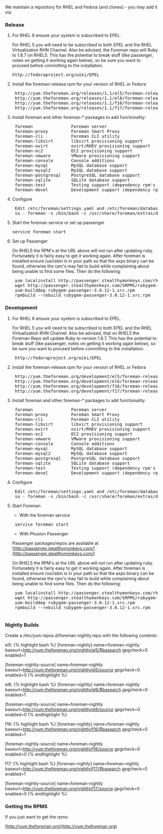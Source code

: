 
We maintain a repository for RHEL and Fedora (and clones) - you may add it via:

### Release

1. For RHEL 6 ensure your system is subscribed to EPEL. 

    For RHEL 5 you will need to be subscribed to both EPEL and the RHEL Virtualization RHN Channel.
    Also be advised, the Foreman repo will Ruby to 1.8.7 on RHEL5. This has 
    the potential to break stuff (like passenger, notes on getting it working again below), 
    so be sure you want to proceed before committing to the installation.

    <pre>http://fedoraproject.org/wiki/EPEL</pre>

2. Install the foreman-release.rpm for your version of RHEL or Fedora
    <pre>
    http://yum.theforeman.org/releases/1.1/el5/foreman-release.rpm
    http://yum.theforeman.org/releases/1.1/el6/foreman-release.rpm
    http://yum.theforeman.org/releases/1.1/f16/foreman-release.rpm
    http://yum.theforeman.org/releases/1.1/f17/foreman-release.rpm</pre>

3. Install foreman and other foreman-* packages to add functionality:
    <pre>
    foreman               Foreman server
    foreman-proxy         Foreman Smart Proxy
    foreman-cli           Foreman CLI utility
    foreman-libvirt       libvirt provisioning support
    foreman-ovirt         ovirt/RHEV provisioning support
    foreman-ec2           EC2 provisioning support
    foreman-vmware        VMware provisioning support
    foreman-console       Console additions
    foreman-mysql         MySQL database support
    foreman-mysql2        MySQL database support
    foreman-postgresql    PostgreSQL database support
    foreman-sqlite        SQLite database support
    foreman-test          Testing support (dependency rpm's not built yet)
    foreman-devel         Development support (dependency rpm's not built yet)</pre>

4. Configure
    <pre>
    Edit /etc/foreman/settings.yaml and /etc/foreman/database.yml
    su - foreman -s /bin/bash -c /usr/share/foreman/extras/dbmigrate</pre>

5. Start the foreman service or set up passenger
    <pre>service foreman start</pre>

6. Set up Passenger

    On RHEL5 the RPM's at the URL above will not run after updating ruby. Fortunately it is fairly easy to get it working again. 
    After foreman is installed ensure /usr/sbin is in your path so that the axps binary can be found, otherwise the rpm's may 
    fail to build while complaining about being unable to find some files. Then do the following:
    <pre>
    yum localinstall http://passenger.stealthymonkeys.com/rhel/5/x86_64/rubygem-daemon_controller-0.2.5-1.noarch.rpm
    wget http://passenger.stealthymonkeys.com/SRPMS/rubygem-passenger-3.0.12-1.src.rpm 
    yum-builddep rubygem-passenger-3.0.12-1.src.rpm 
    rpmbuild --rebuild rubygem-passenger-3.0.12-1.src.rpm</pre>

### Development

1. For RHEL 6 ensure your system is subscribed to EPEL. 

    For RHEL 5 you will need to be subscribed to both EPEL and the RHEL Virtualization RHN Channel.
    Also be advised, that on RHEL5 the Foreman Repo will update Ruby to version 1.8.7. This has 
    the potential to break stuff (like passenger, notes on getting it working again below), 
    so be sure you want to proceed before committing to the installation.

    <pre>
    http://fedoraproject.org/wiki/EPEL</pre>

2. Install the foreman-release.rpm for your version of RHEL or Fedora
    <pre>
    http://yum.theforeman.org/development/el5/foreman-release.rpm
    http://yum.theforeman.org/development/el6/foreman-release.rpm
    http://yum.theforeman.org/development/f16/foreman-release.rpm
    http://yum.theforeman.org/development/f17/foreman-release.rpm</pre>

3. Install foreman and other foreman-* packages to add functionality:
    <pre>
    foreman               Foreman server
    foreman-proxy         Foreman Smart Proxy
    foreman-cli           Foreman CLI utility
    foreman-libvirt       libvirt provisioning support
    foreman-ovirt         ovirt/RHEV provisioning support
    foreman-ec2           EC2 provisioning support
    foreman-vmware        VMware provisioning support
    foreman-console       Console additions
    foreman-mysql         MySQL database support
    foreman-mysql2        MySQL database support
    foreman-postgresql    PostgreSQL database support
    foreman-sqlite        SQLite database support
    foreman-test          Testing support (dependency rpm's not built yet)
    foreman-devel         Development support (dependency rpm's not built yet)</pre>

5. Configure
    <pre>
    Edit /etc/foreman/settings.yaml and /etc/foreman/database.yml
    su - foreman -s /bin/bash -c /usr/share/foreman/extras/dbmigrate</pre>

6. Start Foreman

    * With the foreman service

    <pre>
    service foreman start</pre>

    * With Phusion Passenger

    Passenger packages/repos are available at [http://passenger.stealthymonkeys.com/](http://passenger.stealthymonkeys.com/)

    On RHEL5 the RPM's at the URL above will not run after updating ruby. Fortunately it is fairly easy to get it working again. 
    After foreman is installed ensure /usr/sbin is in your path so that the axps binary can be found, otherwise the rpm's may 
    fail to build while complaining about being unable to find some files. Then do the following:
    <pre>
    yum localinstall http://passenger.stealthymonkeys.com/rhel/5/x86_64/rubygem-daemon_controller-0.2.5-1.noarch.rpm
    wget http://passenger.stealthymonkeys.com/SRPMS/rubygem-passenger-3.0.12-1.src.rpm 
    yum-builddep rubygem-passenger-3.0.12-1.src.rpm 
    rpmbuild --rebuild rubygem-passenger-3.0.12-1.src.rpm
    </pre>

### Nightly Builds

Create a /etc/yum.repos.d/foreman-nightly.repo with the following contents:

el5:
{% highlight bash %}
[foreman-nightly]
name=foreman-nightly
baseurl=http://yum.theforeman.org/nightly/el5/$basearch
gpgcheck=0
enabled=1

[foreman-nightly-source]
name=foreman-nightly
baseurl=http://yum.theforeman.org/nightly/el5/source
gpgcheck=0
enabled=0
{% endhighlight %}

el6:
{% highlight bash %}
[foreman-nightly]
name=foreman-nightly
baseurl=http://yum.theforeman.org/nightly/el6/$basearch
gpgcheck=0
enabled=1

[foreman-nightly-source]
name=foreman-nightly
baseurl=http://yum.theforeman.org/nightly/el6/source
gpgcheck=0
enabled=0
{% endhighlight %}

f16:
{% highlight bash %}
[foreman-nightly]
name=foreman-nightly
baseurl=http://yum.theforeman.org/nightly/f16/$basearch
gpgcheck=0
enabled=1

[foreman-nightly-source]
name=foreman-nightly
baseurl=http://yum.theforeman.org/nightly/f16/source
gpgcheck=0
enabled=0
{% endhighlight %}

f17:
{% highlight bash %}
[foreman-nightly]
name=foreman-nightly
baseurl=http://yum.theforeman.org/nightly/f17/$basearch
gpgcheck=0
enabled=1

[foreman-nightly-source]
name=foreman-nightly
baseurl=http://yum.theforeman.org/nightly/f17/source
gpgcheck=0
enabled=0
{% endhighlight %}

### Getting the RPMS

If you just want to get the rpms:

[http://yum.theforeman.org](http://yum.theforeman.org)
